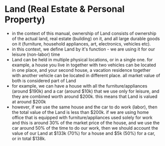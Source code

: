 # Land (Real Estate & Personal Property)

* in the context of this manual, ownership of Land consists of ownership of the actual land, real estate (building) on it, and all large durable goods on it (furniture, household appliances, art, electronics, vehicles etc).
* in this context, we define Land by it's function - we are using it for our leisure (non-labor) time
* Land can be held in multiple physical locations, or in a single one. for example, a house you live in together with two vehicles can be located in one place, and your second house, a vacation residence together with another vehicle can be located in different place. all market value of both is considered part of Land
* for example, we can have a house with all the furniture/appliances (around $190k) and a car (around $10k) that we use only for leisure, and they are combined worth around $200k. this means that Land is valued at around $200k
* however, if we use the same house and the car to do work (labor), then the total value of the Land is less than $200k. if we are using home office that is equipped with furniture/appliances used solely for work and this is around 30% of the market price of the house, and we use the car around 50% of the time to do our work, then we should account the value of our Land at $133k (70%) for a house and $5k (50%) for a car, or in total $138k.
